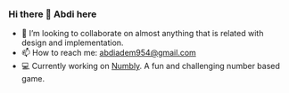 ### Hi there 👋 Abdi here

- 👯 I’m looking to collaborate on almost anything that is related with design and implementation.
- 📫 How to reach me: abdiadem954@gmail.com
- 💻 Currently working on <a href="https://numbly.abdiadem.com/" title="Numbly" target="_blank">Numbly</a>. A fun and challenging number based game.
